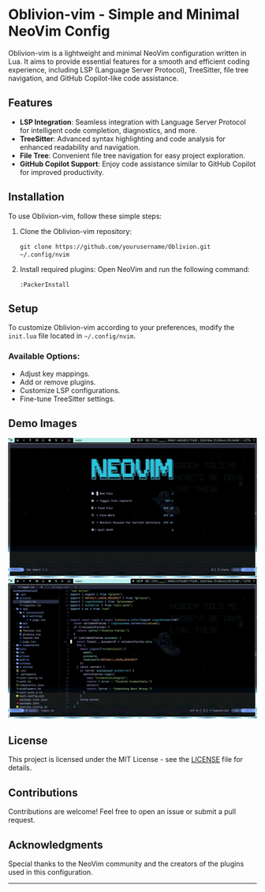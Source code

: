 # Oblivion-vim - Simple and Minimal NeoVim Config

Oblivion-vim is a lightweight and minimal NeoVim configuration written in Lua. It aims to provide essential features for a smooth and efficient coding experience, including LSP (Language Server Protocol), TreeSitter, file tree navigation, and GitHub Copilot-like code assistance.

## Features
- **LSP Integration**: Seamless integration with Language Server Protocol for intelligent code completion, diagnostics, and more.
- **TreeSitter**: Advanced syntax highlighting and code analysis for enhanced readability and navigation.
- **File Tree**: Convenient file tree navigation for easy project exploration.
- **GitHub Copilot Support**: Enjoy code assistance similar to GitHub Copilot for improved productivity.

## Installation
To use Oblivion-vim, follow these simple steps:

1. Clone the Oblivion-vim repository:
   ```
   git clone https://github.com/yourusername/Oblivion.git ~/.config/nvim
   ```

2. Install required plugins:
   Open NeoVim and run the following command:
   ```
   :PackerInstall
   ```

## Setup
To customize Oblivion-vim according to your preferences, modify the `init.lua` file located in `~/.config/nvim`.

### Available Options:
- Adjust key mappings.
- Add or remove plugins.
- Customize LSP configurations.
- Fine-tune TreeSitter settings.

## Demo Images

![Screenshot of After Opening setup](https://github.com/gyan-cell/nvim/blob/master/images/demo0.jpeg)
![Screenshot of IDE](images/demo1.jpeg)

## License
This project is licensed under the MIT License - see the [LICENSE](LICENSE) file for details.

## Contributions
Contributions are welcome! Feel free to open an issue or submit a pull request.

## Acknowledgments
Special thanks to the NeoVim community and the creators of the plugins used in this configuration.

---
